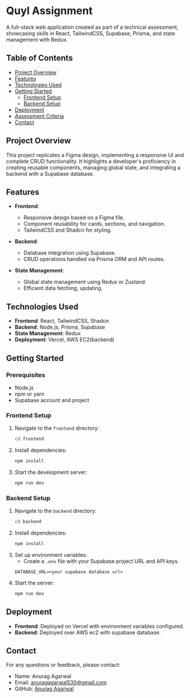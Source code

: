 # Quyl Assignment

A full-stack web application created as part of a technical assessment, showcasing skills in React, TailwindCSS, Supabase, Prisma, and state management with Redux.

## Table of Contents

- [Project Overview](#project-overview)
- [Features](#features)
- [Technologies Used](#technologies-used)
- [Getting Started](#getting-started)
  - [Frontend Setup](#frontend-setup)
  - [Backend Setup](#backend-setup)
- [Deployment](#deployment)
- [Assessment Criteria](#assessment-criteria)
- [Contact](#contact)

## Project Overview

This project replicates a Figma design, implementing a responsive UI and complete CRUD functionality. It highlights a developer's proficiency in creating reusable components, managing global state, and integrating a backend with a Supabase database.

## Features

- **Frontend**:

  - Responsive design based on a Figma file.
  - Component reusability for cards, sections, and navigation.
  - TailwindCSS and Shadcn for styling.

- **Backend**:

  - Database integration using Supabase.
  - CRUD operations handled via Prisma ORM and API routes.

- **State Management**:
  - Global state management using Redux or Zustand.
  - Efficient data fetching, updating.

## Technologies Used

- **Frontend**: React, TailwindCSS, Shadcn
- **Backend**: Node.js, Prisma, Supabase
- **State Management**: Redux
- **Deployment**: Vercel, AWS EC2(backend)

## Getting Started

### Prerequisites

- Node.js
- npm or yarn
- Supabase account and project

### Frontend Setup

1. Navigate to the `frontend` directory:
   ```bash
   cd frontend
   ```
2. Install dependencies:
   ```bash
   npm install
   ```
3. Start the development server:
   ```bash
   npm run dev
   ```

### Backend Setup

1. Navigate to the `backend` directory:
   ```bash
   cd backend
   ```
2. Install dependencies:
   ```bash
   npm install
   ```
3. Set up environment variables:
   - Create a `.env` file with your Supabase project URL and API keys.
   ```env
   DATABASE_URL=<your supabase database url>
   ```
4. Start the server:
   ```bash
   npm run dev
   ```

## Deployment

- **Frontend**: Deployed on Vercel with environment variables configured.
- **Backend**: Deployed over AWS ec2 with supabase database.

## Contact

For any questions or feedback, please contact:

- Name: Anurag Agarwal
- Email: anuragagarwal530@gmail.com
- GitHub: [Anurag Agarwal](https://github.com/doppedheart)
